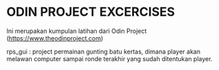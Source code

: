 # ODIN PROJECT EXCERCISES
Ini merupakan kumpulan latihan dari Odin Project (https://www.theodinproject.com)

rps_gui : project permainan gunting batu kertas, dimana player akan melawan computer sampai ronde terakhir yang sudah ditentukan player.

